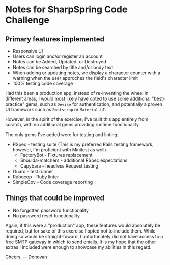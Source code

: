 # Notes for SharpSpring Code Challenge

## Primary features implemented

- Responsive UI
- Users can login and/or register an account
- Notes can be Added, Updated, or Destroyed
- Notes can be searched by title and/or body text
- When adding or updating notes, we display a character counter with a warning when the user approches the field's character limit
- 100% testing code coverage

Had this been a production app, instead of re-inventing the wheel in different areas, I would most likely have
opted to use some additional "best-practice" gems, such as `Devise` for authentication, and potentially a proven UI
framework such as `Bootstrap` or `Material-UI`.

However, in the spirit of the exercise, I've built this app entirely from scratch, with no additional gems providing
runtime functionality.

The only gems I've added were for testing and linting:

- RSpec - testing suite (This is my preferred Rails testing framework, however, I'm proficient with Minitest as well)
  - FactoryBot - Fixtures replacement
  - Shoulda-matchers - additional RSpec expectations
  - Capybara - headless Request testing
- Guard - test runner
- Rubocop - Ruby linter
- SimpleCov - Code coverage reporting

## Things that could be improved

- No forgotten password functionality
- No password reset functionality

Again, if this were a "production" app, these features would absolutely be required, but for sake of this exercise I
opted not to include them. While doing so would be straight-foward, I unfortunately did not have access to a free SMTP
gateway in which to send emails. It is my hope that the other extras I included were enough to showcase my abilities in
this regard.

Cheers,
-- Donovan
